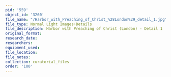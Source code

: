 ```yaml
---
pid: '559'
object_id: '3260'
file_name: "/Harbor_with_Preaching_of_Christ_%28London%29_detail_1.jpg"
file_type: Normal Light Images›Details
file_description: Harbor with Preaching of Christ (London) - Detail 1
original_format:
research_date:
researchers:
equipment_used:
file_location:
file_notes:
collection: curatorial_files
order: '100'
---
```

